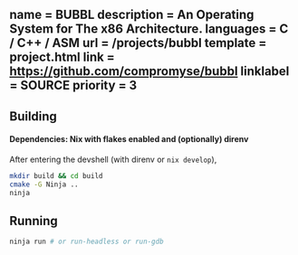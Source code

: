 name = BUBBL
description = An Operating System for The x86 Architecture.
languages = C / C++ / ASM
url = /projects/bubbl
template = project.html
link = https://github.com/compromyse/bubbl
linklabel = SOURCE
priority = 3
---

## Building

#### Dependencies: Nix with flakes enabled and (optionally) direnv

After entering the devshell (with direnv or `nix develop`),

```sh
mkdir build && cd build
cmake -G Ninja ..
ninja
```

## Running

```sh
ninja run # or run-headless or run-gdb
```
